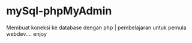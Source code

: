 # mySql-phpMyAdmin
Membuat koneksi ke database dengan php | pembelajaran untuk pemula webdev.... enjoy
